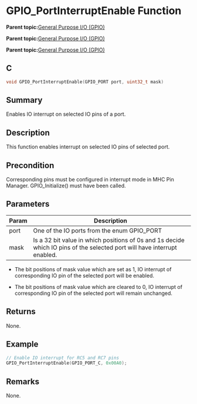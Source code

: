 # GPIO\_PortInterruptEnable Function

**Parent topic:**[General Purpose I/O \(GPIO\)](GUID-58CDC504-B3EF-44BF-BCCB-7FB20301BF73.md)

**Parent topic:**[General Purpose I/O \(GPIO\)](GUID-11B32F22-DEE1-4458-B547-5C80FDD743FA.md)

**Parent topic:**[General Purpose I/O \(GPIO\)](GUID-FA913A9D-5DA8-49D8-878C-21D79AE2F4BC.md)

## C

```c
void GPIO_PortInterruptEnable(GPIO_PORT port, uint32_t mask)
```

## Summary

Enables IO interrupt on selected IO pins of a port.

## Description

This function enables interrupt on selected IO pins of selected port.

## Precondition

Corresponding pins must be configured in interrupt mode in MHC Pin Manager. GPIO\_Initialize\(\) must have been called.

## Parameters

|Param|Description|
|-----|-----------|
|port|One of the IO ports from the enum GPIO\_PORT|
|mask|Is a 32 bit value in which positions of 0s and 1s decide which IO pins of the selected port will have interrupt enabled.|

-   The bit positions of mask value which are set as 1, IO interrupt of corresponding IO pin of the selected port will be enabled.

-   The bit positions of mask value which are cleared to 0, IO interrupt of corresponding IO pin of the selected port will remain unchanged.


## Returns

None.

## Example

```c
// Enable IO interrupt for RC5 and RC7 pins
GPIO_PortInterruptEnable(GPIO_PORT_C, 0x00A0);
```

## Remarks

None.

